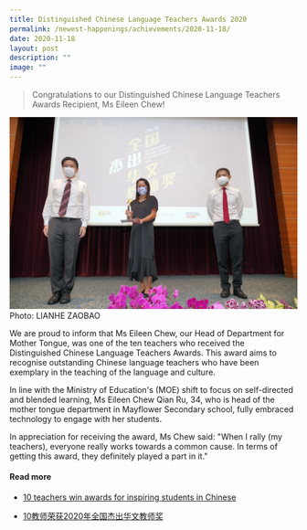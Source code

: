 ```yaml
---
title: Distinguished Chinese Language Teachers Awards 2020
permalink: /newest-happenings/achievements/2020-11-18/
date: 2020-11-18
layout: post
description: ""
image: ""
---
```

> Congratulations to our Distinguished Chinese Language Teachers Awards Recipient, Ms Eileen Chew!

![](/images/Eileen.jpg) Photo: LIANHE ZAOBAO

We are proud to inform that Ms Eileen Chew, our Head of Department for Mother Tongue, was one of the ten teachers who received the Distinguished Chinese Language Teachers Awards. This award aims to recognise outstanding Chinese language teachers who have been exemplary in the teaching of the language and culture.

In line with the Ministry of Education's (MOE) shift to focus on self-directed and blended learning, Ms Eileen Chew Qian Ru, 34, who is head of the mother tongue department in Mayflower Secondary school, fully embraced technology to engage with her students.

In appreciation for receiving the award, Ms Chew said: "When I rally (my teachers), everyone really works towards a common cause. In terms of getting this award, they definitely played a part in it."



#### Read more  
* [10 teachers win awards for inspiring students in Chinese](https://www.straitstimes.com/singapore/parenting-education/10-teachers-win-awards-for-inspiring-students-in-chinese)  
  
* [10教师荣获2020年全国杰出华文教师奖](https://www.zaobao.com.sg/zvideos/zbschools/story20201112-1100431)